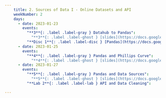 ```yaml
---
    title: 2. Sources of Data I - Online Datasets and API
    weekNumber: 2
    days:
      - date: 2023-01-23
        events:
          "**3**{: .label .label-gray } Datahub to Pandas":
            "**3**{: .label .label-ghost } [slides](https://docs.google.com/presentation/d/1m_XHNS2irdEcrBPVDYgWayqSutPmHipmlzPLbTplS6I/edit?usp=sharing) • [video](https://kaltura.berkeley.edu/media/ECON+148%2C+LEC+001+%28Spring+2023%29/1_l3qggrod/288222162)"
          "**Disc 1**{: .label .label-disc } [Pandas](https://docs.google.com/presentation/d/1dKVLLHlvqothhCrzvwxbDOY86avU8EFL05nKo04rZ8g/edit?usp=sharing) ([supp. reading](https://data-88e.github.io/textbook/content/09-macro/phillips_curve.html)) ([demo](https://datahub.berkeley.edu/hub/user-redirect/git-pull?repo=https%3A%2F%2Fgithub.com%2FUCB-Econ-148%2Fsp23-student&branch=main&urlpath=lab%2Ftree%2Fsp23-student%2Fdisc%2Fdisc01%2Fdisc1-demo.ipynb))":
      - date: 2023-01-25
        events:
          "**4**{: .label .label-gray } Pandas and Phillips Curve":
            "**4**{: .label .label-ghost } [slides](https://docs.google.com/presentation/d/1u1gHXPiaTt0QfiPUR-2MdnOioxZatgA1840mrAFMiUI/edit?usp=sharing) • [video](https://kaltura.berkeley.edu/media/ECON+148%2C+LEC+001+%28Spring+2023%29/1_faj5ru1r/288222162) • code: [Datascience to Pandas](https://datahub.berkeley.edu/hub/user-redirect/git-pull?repo=https%3A%2F%2Fgithub.com%2FUCB-Econ-148%2Fsp23-student&branch=main&urlpath=lab%2Ftree%2Fsp23-student%2Flec%2Flec2-2%2Fds-to-pandas-lecture.ipynb), [Phillips Curve](https://datahub.berkeley.edu/hub/user-redirect/git-pull?repo=https%3A%2F%2Fgithub.com%2FUCB-Econ-148%2Fsp23-student&branch=main&urlpath=lab%2Ftree%2Fsp23-student%2Flec%2Flec2-2%2Flec2-2.ipynb)"
      - date: 2023-01-27
        events:
          "**5**{: .label .label-gray } Pandas and Data Sources":
            "**5**{: .label .label-ghost } [slides](https://docs.google.com/presentation/d/1u66fCCEYk-hVDmAd4ZTUL8nhMcpbirhWCYO_hoS3z4w/edit?usp=sharing) • video"
          "**Lab 2**{: .label .label-lab } API and Data Cleaning":

---
```

